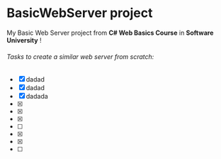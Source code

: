 # BasicWebServer project

My Basic Web Server project from **C# Web Basics Course** in **Software University** ! 



###### Tasks to create a similar web server from scratch:

- [x] dadad
- [x] dadad
- [x] dadada
- [x]
- [x]
- [x]
- [ ]
- [x]
- [x]
- [ ]